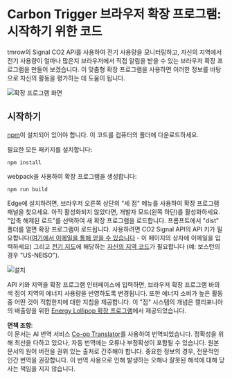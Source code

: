 <!--
CO_OP_TRANSLATOR_METADATA:
{
  "original_hash": "9a6b22a2eff0f499b66236be973b24ad",
  "translation_date": "2025-08-23T23:53:24+00:00",
  "source_file": "5-browser-extension/solution/translation/README.it.md",
  "language_code": "ko"
}
-->
# Carbon Trigger 브라우저 확장 프로그램: 시작하기 위한 코드

tmrow의 Signal CO2 API를 사용하여 전기 사용량을 모니터링하고, 자신의 지역에서 전기 사용량이 얼마나 많은지 브라우저에서 직접 알림을 받을 수 있는 브라우저 확장 프로그램을 만들어 보겠습니다. 이 맞춤형 확장 프로그램을 사용하면 이러한 정보를 바탕으로 자신의 활동을 평가하는 데 도움이 됩니다.

![확장 프로그램 화면](../../../../../5-browser-extension/extension-screenshot.png)

## 시작하기

[npm](https://npmjs.com)이 설치되어 있어야 합니다. 이 코드를 컴퓨터의 폴더에 다운로드하세요.

필요한 모든 패키지를 설치합니다:

```
npm install
```

webpack을 사용하여 확장 프로그램을 생성합니다:

```
npm run build
```

Edge에 설치하려면, 브라우저 오른쪽 상단의 "세 점" 메뉴를 사용하여 확장 프로그램 패널을 찾으세요. 아직 활성화되지 않았다면, 개발자 모드(왼쪽 하단)를 활성화하세요. "압축 해제된 로드"를 선택하여 새 확장 프로그램을 로드합니다. 프롬프트에서 "dist" 폴더를 열면 확장 프로그램이 로드됩니다. 사용하려면 CO2 Signal API의 API 키가 필요합니다([여기에서 이메일을 통해 얻을 수 있습니다](https://www.co2signal.com/) - 이 페이지의 상자에 이메일을 입력하세요) 그리고 [전기 지도](https://www.electricitymap.org/map)에 해당하는 [자신의 지역 코드](http://api.electricitymap.org/v3/zones)가 필요합니다 (예: 보스턴의 경우 "US-NEISO").

![설치](../../../../../5-browser-extension/install-on-edge.png)

API 키와 지역을 확장 프로그램 인터페이스에 입력하면, 브라우저 확장 프로그램 바의 색 점이 지역의 에너지 사용량을 반영하도록 변경됩니다. 또한 에너지 소비가 높은 활동 중 어떤 것이 적합한지에 대한 지침을 제공합니다. 이 "점" 시스템의 개념은 캘리포니아의 배출량을 위한 [Energy Lollipop 확장 프로그램](https://energylollipop.com/)에서 제공되었습니다.

**면책 조항**:  
이 문서는 AI 번역 서비스 [Co-op Translator](https://github.com/Azure/co-op-translator)를 사용하여 번역되었습니다. 정확성을 위해 최선을 다하고 있으나, 자동 번역에는 오류나 부정확성이 포함될 수 있습니다. 원본 문서의 원어 버전을 권위 있는 출처로 간주해야 합니다. 중요한 정보의 경우, 전문적인 인간 번역을 권장합니다. 이 번역 사용으로 인해 발생하는 오해나 잘못된 해석에 대해 당사는 책임을 지지 않습니다.